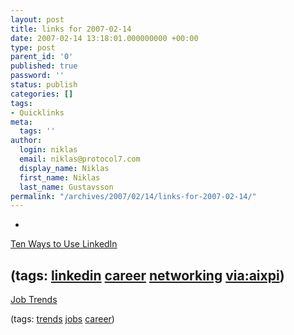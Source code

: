 ```yaml
---
layout: post
title: links for 2007-02-14
date: 2007-02-14 13:18:01.000000000 +00:00
type: post
parent_id: '0'
published: true
password: ''
status: publish
categories: []
tags:
- Quicklinks
meta:
  tags: ''
author:
  login: niklas
  email: niklas@protocol7.com
  display_name: Niklas
  first_name: Niklas
  last_name: Gustavsson
permalink: "/archives/2007/02/14/links-for-2007-02-14/"
---
```

- 
[Ten Ways to Use LinkedIn](http://blog.guykawasaki.com/2007/01/ten_ways_to_use.html)

(tags: [linkedin](http://del.icio.us/protocol7/linkedin) [career](http://del.icio.us/protocol7/career) [networking](http://del.icio.us/protocol7/networking) [via:aixpi](http://del.icio.us/protocol7/via:aixpi))
- 
[Job Trends](http://www.indeed.com/jobtrends)

(tags: [trends](http://del.icio.us/protocol7/trends) [jobs](http://del.icio.us/protocol7/jobs) [career](http://del.icio.us/protocol7/career))

